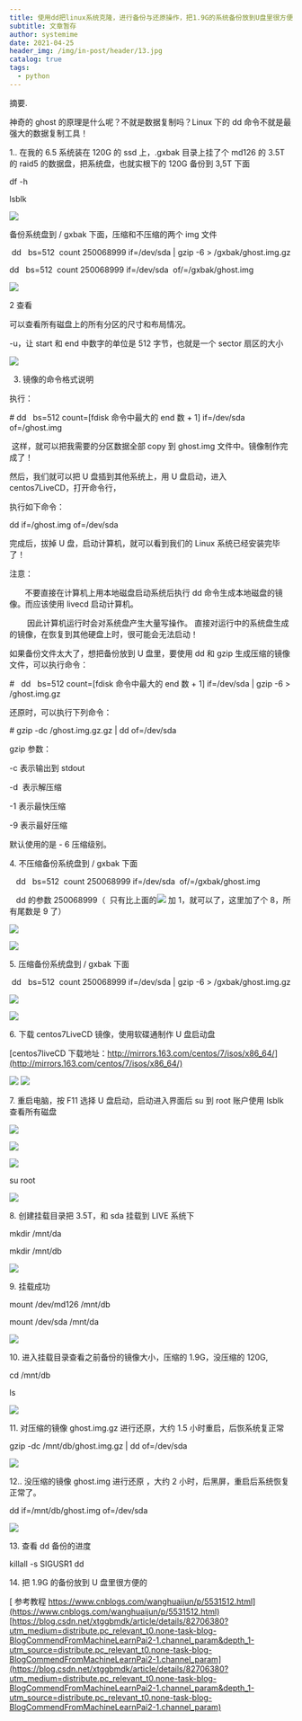 ```yaml
---
title: 使用dd把linux系统克隆，进行备份与还原操作，把1.9G的系统备份放到U盘里很方便的_xtggbmdk的博客-CSDN博客_dd 备份
subtitle: 文章暂存
author: systemime
date: 2021-04-25
header_img: /img/in-post/header/13.jpg
catalog: true
tags:
  - python
---
```

摘要.

<!-- more -->
神奇的 ghost 的原理是什么呢？不就是数据复制吗？Linux 下的 dd 命令不就是最强大的数据复制工具！

1.. 在我的 6.5 系统装在 120G 的 ssd 上，.gxbak 目录上挂了个 md126 的 3.5T 的 raid5 的数据盘，把系统盘，也就实根下的 120G 备份到 3,5T 下面

df -h

lsblk

![](https://img-blog.csdn.net/20180914185428552?watermark/2/text/aHR0cHM6Ly9ibG9nLmNzZG4ubmV0L3h0Z2dibWRr/font/5a6L5L2T/fontsize/400/fill/I0JBQkFCMA==/dissolve/70)

备份系统盘到 / gxbak 下面，压缩和不压缩的两个 img 文件

 dd   bs=512  count 250068999 if=/dev/sda | gzip -6 > /gxbak/ghost.img.gz

dd   bs=512  count 250068999 if=/dev/sda  of/=/gxbak/ghost.img

![](https://img-blog.csdn.net/20180914192527595?watermark/2/text/aHR0cHM6Ly9ibG9nLmNzZG4ubmV0L3h0Z2dibWRr/font/5a6L5L2T/fontsize/400/fill/I0JBQkFCMA==/dissolve/70)

2 查看

可以查看所有磁盘上的所有分区的尺寸和布局情况。

\-u，让 start 和 end 中数字的单位是 512 字节，也就是一个 sector 扇区的大小

![](https://img-blog.csdn.net/20180914185854227?watermark/2/text/aHR0cHM6Ly9ibG9nLmNzZG4ubmV0L3h0Z2dibWRr/font/5a6L5L2T/fontsize/400/fill/I0JBQkFCMA==/dissolve/70)

3. 镜像的命令格式说明

执行：

\# dd   bs=512 count=\[fdisk 命令中最大的 end 数 + 1] if=/dev/sda of=/ghost.img

 这样，就可以把我需要的分区数据全部 copy 到 ghost.img 文件中。镜像制作完成了！

然后，我们就可以把 U 盘插到其他系统上，用 U 盘启动，进入 centos7LiveCD，打开命令行，

执行如下命令：

dd if=/ghost.img of=/dev/sda

完成后，拔掉 U 盘，启动计算机，就可以看到我们的 Linux 系统已经安装完毕了！

注意：

       不要直接在计算机上用本地磁盘启动系统后执行 dd 命令生成本地磁盘的镜像。而应该使用 livecd 启动计算机。

        因此计算机运行时会对系统盘产生大量写操作。 直接对运行中的系统盘生成的镜像，在恢复到其他硬盘上时，很可能会无法启动！

如果备份文件太大了，想把备份放到 U 盘里，要使用 dd 和 gzip 生成压缩的镜像文件，可以执行命令：

\#   dd   bs=512 count=\[fdisk 命令中最大的 end 数 + 1] if=/dev/sda | gzip -6 > /ghost.img.gz

还原时，可以执行下列命令：

\# gzip -dc /ghost.img.gz.gz | dd of=/dev/sda

gzip 参数：

\-c 表示输出到 stdout

\-d  表示解压缩

\-1 表示最快压缩

\-9 表示最好压缩

默认使用的是 - 6 压缩级别。

4\. 不压缩备份系统盘到 / gxbak 下面

   dd   bs=512  count 250068999 if=/dev/sda  of/=/gxbak/ghost.img

   dd 的参数 250068999（  只有比上面的![](https://img-blog.csdn.net/20180914173849545?watermark/2/text/aHR0cHM6Ly9ibG9nLmNzZG4ubmV0L3h0Z2dibWRr/font/5a6L5L2T/fontsize/400/fill/I0JBQkFCMA==/dissolve/70)
 加 1，就可以了，这里加了个 8，所有尾数是 9 了）

![](https://img-blog.csdn.net/20180914173218820?watermark/2/text/aHR0cHM6Ly9ibG9nLmNzZG4ubmV0L3h0Z2dibWRr/font/5a6L5L2T/fontsize/400/fill/I0JBQkFCMA==/dissolve/70)

![](https://img-blog.csdn.net/20180922220145682?watermark/2/text/aHR0cHM6Ly9ibG9nLmNzZG4ubmV0L3h0Z2dibWRr/font/5a6L5L2T/fontsize/400/fill/I0JBQkFCMA==/dissolve/70)

5\. 压缩备份系统盘到 / gxbak 下面

 dd   bs=512  count 250068999 if=/dev/sda | gzip -6 > /gxbak/ghost.img.gz

![](https://img-blog.csdn.net/20180914173149432?watermark/2/text/aHR0cHM6Ly9ibG9nLmNzZG4ubmV0L3h0Z2dibWRr/font/5a6L5L2T/fontsize/400/fill/I0JBQkFCMA==/dissolve/70)

![](https://img-blog.csdn.net/20180922220247280?watermark/2/text/aHR0cHM6Ly9ibG9nLmNzZG4ubmV0L3h0Z2dibWRr/font/5a6L5L2T/fontsize/400/fill/I0JBQkFCMA==/dissolve/70)

6\. 下载 centos7LiveCD 镜像，使用软碟通制作 U 盘启动盘

[centos7liveCD 下载地址：http://mirrors.163.com/centos/7/isos/x86_64/](http://mirrors.163.com/centos/7/isos/x86_64/)

![](https://img-blog.csdn.net/2018091417484119?watermark/2/text/aHR0cHM6Ly9ibG9nLmNzZG4ubmV0L3h0Z2dibWRr/font/5a6L5L2T/fontsize/400/fill/I0JBQkFCMA==/dissolve/70)
![](https://img-blog.csdn.net/20180914175323163?watermark/2/text/aHR0cHM6Ly9ibG9nLmNzZG4ubmV0L3h0Z2dibWRr/font/5a6L5L2T/fontsize/400/fill/I0JBQkFCMA==/dissolve/70)

7\. 重启电脑，按 F11 选择 U 盘启动，启动进入界面后 su 到 root 账户使用 lsblk 查看所有磁盘

![](https://img-blog.csdn.net/20180914184258598?watermark/2/text/aHR0cHM6Ly9ibG9nLmNzZG4ubmV0L3h0Z2dibWRr/font/5a6L5L2T/fontsize/400/fill/I0JBQkFCMA==/dissolve/70)

![](https://img-blog.csdn.net/20180914184326288?watermark/2/text/aHR0cHM6Ly9ibG9nLmNzZG4ubmV0L3h0Z2dibWRr/font/5a6L5L2T/fontsize/400/fill/I0JBQkFCMA==/dissolve/70)

![](https://img-blog.csdn.net/20180914180337171?watermark/2/text/aHR0cHM6Ly9ibG9nLmNzZG4ubmV0L3h0Z2dibWRr/font/5a6L5L2T/fontsize/400/fill/I0JBQkFCMA==/dissolve/70)

su root

![](https://img-blog.csdn.net/20180914184404155?watermark/2/text/aHR0cHM6Ly9ibG9nLmNzZG4ubmV0L3h0Z2dibWRr/font/5a6L5L2T/fontsize/400/fill/I0JBQkFCMA==/dissolve/70)

8\. 创建挂载目录把 3.5T，和 sda 挂载到 LIVE 系统下

mkdir /mnt/da

mkdir /mnt/db

![](https://img-blog.csdn.net/2018091418055532?watermark/2/text/aHR0cHM6Ly9ibG9nLmNzZG4ubmV0L3h0Z2dibWRr/font/5a6L5L2T/fontsize/400/fill/I0JBQkFCMA==/dissolve/70)

9\. 挂载成功

mount /dev/md126 /mnt/db

mount /dev/sda /mnt/da

![](https://img-blog.csdn.net/20180914180924137?watermark/2/text/aHR0cHM6Ly9ibG9nLmNzZG4ubmV0L3h0Z2dibWRr/font/5a6L5L2T/fontsize/400/fill/I0JBQkFCMA==/dissolve/70)

10\. 进入挂载目录查看之前备份的镜像大小，压缩的 1.9G，没压缩的 120G,

cd /mnt/db

ls

![](https://img-blog.csdn.net/20180914181257506?watermark/2/text/aHR0cHM6Ly9ibG9nLmNzZG4ubmV0L3h0Z2dibWRr/font/5a6L5L2T/fontsize/400/fill/I0JBQkFCMA==/dissolve/70)

11\. 对压缩的镜像 ghost.img.gz 进行还原，大约 1.5 小时重启，后恢系统复正常

gzip -dc /mnt/db/ghost.img.gz | dd of=/dev/sda

![](https://img-blog.csdn.net/2018091418181567?watermark/2/text/aHR0cHM6Ly9ibG9nLmNzZG4ubmV0L3h0Z2dibWRr/font/5a6L5L2T/fontsize/400/fill/I0JBQkFCMA==/dissolve/70)

12.. 没压缩的镜像 ghost.img 进行还原 ，大约 2 小时，后黑屏，重启后系统恢复正常了。

dd if=/mnt/db/ghost.img of=/dev/sda

![](https://img-blog.csdn.net/20180914181954399?watermark/2/text/aHR0cHM6Ly9ibG9nLmNzZG4ubmV0L3h0Z2dibWRr/font/5a6L5L2T/fontsize/400/fill/I0JBQkFCMA==/dissolve/70)

13\. 查看 dd 备份的进度  

killall -s SIGUSR1 dd

14\. 把 1.9G 的备份放到 U 盘里很方便的

[ 参考教程 https://www.cnblogs.com/wanghuaijun/p/5531512.html](https://www.cnblogs.com/wanghuaijun/p/5531512.html) 
 [https://blog.csdn.net/xtggbmdk/article/details/82706380?utm_medium=distribute.pc_relevant_t0.none-task-blog-BlogCommendFromMachineLearnPai2-1.channel_param&depth_1-utm_source=distribute.pc_relevant_t0.none-task-blog-BlogCommendFromMachineLearnPai2-1.channel_param](https://blog.csdn.net/xtggbmdk/article/details/82706380?utm_medium=distribute.pc_relevant_t0.none-task-blog-BlogCommendFromMachineLearnPai2-1.channel_param&depth_1-utm_source=distribute.pc_relevant_t0.none-task-blog-BlogCommendFromMachineLearnPai2-1.channel_param)
